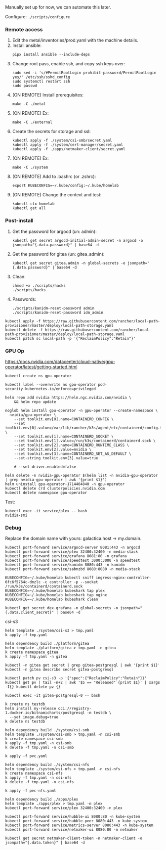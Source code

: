 Manually set up for now, we can automate this later.

Configure: `./scripts/configure`

### Remote access

1. Edit the metal/inventories/prod.yaml with the machine details.
2. Install ansible:
   ```shell
   pipx install ansible --include-deps
   ```
3. Change root pass, enable ssh, and copy ssh keys over:
   ```shell
   sudo sed -i 's/#PermitRootLogin prohibit-password/PermitRootLogin yes/' /etc/ssh/sshd_config
   sudo systemctl restart ssh
   sudo passwd
   ```
4. (ON REMOTE) Install prerequisites:
   ```shell
   make -C ./metal
   ```
5. (ON REMOTE) Ex:
   ```shell
   make -C ./external
   ```
6. Create the secrets for storage and ssl:
   ```shell
   kubectl apply -f ./system/csi-smb/secret.yaml
   kubectl apply -f ./system/cert-manager/secret.yaml
   kubectl apply -f ./apps/netmaker-client/secret.yaml
   ```
7. (ON REMOTE) Ex:
   ```shell
   make -C ./system
   ```
8. (ON REMOTE) Add to .bashrc (or .zshrc):
   ```shell
   export KUBECONFIG=~/.kube/config:~/.kube/homelab
   ```
9. (ON REMOTE) Change the context and test:
   ```shell
   kubectl ctx homelab
   kubectl get all
   ```

### Post-install

1. Get the password for argocd (un: admin):
   ```shell
   kubectl get secret argocd-initial-admin-secret -n argocd -o jsonpath="{.data.password}" | base64 -d
   ```
2. Get the password for gitea (un: gitea_admin):
   ```shell
   kubectl get secret gitea.admin -n global-secrets -o jsonpath="{.data.password}" | base64 -d
   ```

3. Clean:
   ```shell
   chmod +x ./scripts/hacks
   ./scripts/hacks
   ```
   
3. Passwords:
   ```shell
   ./scripts/kanidm-reset-password admin
   ./scripts/kanidm-reset-password idm_admin
   ```

```shell
kubectl apply -f https://raw.githubusercontent.com/rancher/local-path-provisioner/master/deploy/local-path-storage.yaml
kubectl delete -f https://raw.githubusercontent.com/rancher/local-path-provisioner/master/deploy/local-path-storage.yaml
kubectl patch sc local-path -p '{"ReclaimPolicy":"Retain"}'
```

### GPU Op

https://docs.nvidia.com/datacenter/cloud-native/gpu-operator/latest/getting-started.html

```shell
kubectl create ns gpu-operator

kubectl label --overwrite ns gpu-operator pod-security.kubernetes.io/enforce=privileged

helm repo add nvidia https://helm.ngc.nvidia.com/nvidia \
    && helm repo update
    
noglob helm install gpu-operator -n gpu-operator --create-namespace \
  nvidia/gpu-operator \
    --set toolkit.env[0].name=CONTAINERD_CONFIG \
    --set toolkit.env[0].value=/var/lib/rancher/k3s/agent/etc/containerd/config.toml \
    --set toolkit.env[1].name=CONTAINERD_SOCKET \
    --set toolkit.env[1].value=/run/k3s/containerd/containerd.sock \
    --set toolkit.env[2].name=CONTAINERD_RUNTIME_CLASS \
    --set toolkit.env[2].value=nvidia \
    --set toolkit.env[3].name=CONTAINERD_SET_AS_DEFAULT \
    --set-string toolkit.env[3].value=true
    
    # --set driver.enabled=false
     
helm delete -n nvidia-gpu-operator $(helm list -n nvidia-gpu-operator | grep nvidia-gpu-operator | awk '{print $1}')
helm uninstall gpu-operator-1714404840 -n gpu-operator
kubectl delete crd clusterpolicies.nvidia.com
kubectl delete namespace gpu-operator
```

Test:
```shell
kubectl exec -it service/plex -- bash
nvidia-smi
```

### Debug

Replace the domain name with yours: galactica.host -> my.domain.

```shell
kubectl port-forward service/argocd-server 8081:443 -n argocd
kubectl port-forward service/plex 32400:32400 -n media-stack
kubectl port-forward service/grafana 8081:80 -n grafana
kubectl port-forward service/speedtest 3000:3000 -n speedtest
kubectl port-forward service/kanidm 8080:443 -n kanidm
kubectl port-forward service/sabnzbd 8080:8080 -n media-stack

KUBECONFIG=~/.kube/homelab kubectl sniff ingress-nginx-controller-6fc6f5764c-dmzlc -c controller -p --socket /run/k3s/containerd/containerd.sock 
KUBECONFIG=~/.kube/homelab kubeshark tap plex
KUBECONFIG=~/.kube/homelab kubeshark tap nginx
KUBECONFIG=~/.kube/homelab kubeshark clean
```

```shell
kubectl get secret dex.grafana -n global-secrets -o jsonpath="{.data.client_secret}" | base64 -d
```

csi-s3

```shell
helm template ./system/csi-s3 > tmp.yaml
k apply -f tmp.yaml
```

```shell
helm dependency build ./platform/gitea
helm template ./platform/gitea > tmp.yaml -n gitea
k create namespace gitea
k apply -f tmp.yaml -n gitea

kubectl -n gitea get secret | grep gitea-postgresql | awk '{print $1}'
kubectl -n gitea describe secret gitea-postgresql

kubectl patch pv csi-s3 -p '{"spec":{"ReclaimPolicy":"Retain"}}'
kubectl get pv | tail -n+2 | awk '$5 == "Released" {print $1}' | xargs -I{} kubectl delete pv {}

kubectl exec -it gitea-postgresql-0 -- bash

k create ns testdb
helm install my-release oci://registry-1.docker.io/bitnamicharts/postgresql -n testdb \
  --set image.debug=true
k delete ns testdb
```

```shell
helm dependency build ./system/csi-smb
helm template ./system/csi-smb > tmp.yaml -n csi-smb
k create namespace csi-smb
k apply -f tmp.yaml -n csi-smb
k delete -f tmp.yaml -n csi-smb

k apply -f pvc.yaml

```

```shell
helm dependency build ./system/csi-nfs
helm template ./system/csi-nfs > tmp.yaml -n csi-nfs
k create namespace csi-nfs
k apply -f tmp.yaml -n csi-nfs
k delete -f tmp.yaml -n csi-nfs

k apply -f pvc-nfs.yaml
```

```shell
helm dependency build ./apps/plex
helm template ./apps/plex > tmp.yaml -n plex
kubectl port-forward service/plex 32400:32400 -n plex
```

```shell
kubectl port-forward service/hubble-ui 8080:80 -n kube-system 
kubectl port-forward service/hubble-peer 8080:443 -n kube-system 
kubectl port-forward service/metrics-server 8080:443 -n kube-system 
kubectl port-forward service/netmaker-ui 8080:80 -n netmaker
```

```shell
kubectl get secret netmaker-client-token -n netmaker-client -o jsonpath="{.data.token}" | base64 -d
```

